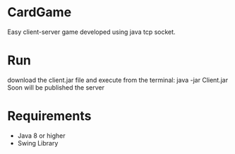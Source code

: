 # CardGame
Easy client-server game developed using java tcp socket.

# Run
download the client.jar file and execute from the terminal: java -jar Client.jar
Soon will be published the server

# Requirements 
* Java 8 or higher 
* Swing Library
